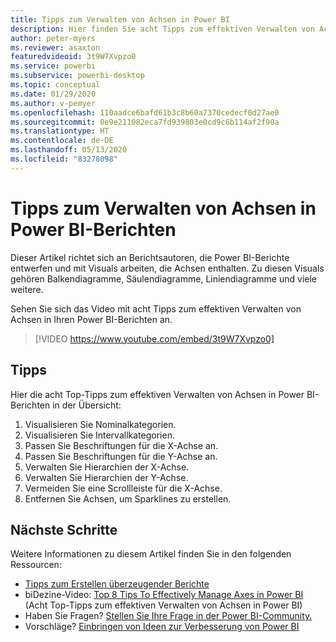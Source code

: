 ```yaml
---
title: Tipps zum Verwalten von Achsen in Power BI
description: Hier finden Sie acht Tipps zum effektiven Verwalten von Achsen in Power BI-Berichtsvisuals in Power BI Desktop oder dem Power BI-Dienst.
author: peter-myers
ms.reviewer: asaxton
featuredvideoid: 3t9W7Xvpzo0
ms.service: powerbi
ms.subservice: powerbi-desktop
ms.topic: conceptual
ms.date: 01/29/2020
ms.author: v-pemyer
ms.openlocfilehash: 110aadce6bafd61b3c8b60a7370cedecf0d27ae0
ms.sourcegitcommit: 0e9e211082eca7fd939803e0cd9c6b114af2f90a
ms.translationtype: HT
ms.contentlocale: de-DE
ms.lasthandoff: 05/13/2020
ms.locfileid: "83278098"
---
```

# <a name="tips-to-manage-axes-in-power-bi-reports"></a>Tipps zum Verwalten von Achsen in Power BI-Berichten

Dieser Artikel richtet sich an Berichtsautoren, die Power BI-Berichte entwerfen und mit Visuals arbeiten, die Achsen enthalten. Zu diesen Visuals gehören Balkendiagramme, Säulendiagramme, Liniendiagramme und viele weitere.

Sehen Sie sich das Video mit acht Tipps zum effektiven Verwalten von Achsen in Ihren Power BI-Berichten an.

> [!VIDEO https://www.youtube.com/embed/3t9W7Xvpzo0]

## <a name="tips"></a>Tipps

Hier die acht Top-Tipps zum effektiven Verwalten von Achsen in Power BI-Berichten in der Übersicht:

1. Visualisieren Sie Nominalkategorien.
1. Visualisieren Sie Intervallkategorien.
1. Passen Sie Beschriftungen für die X-Achse an.
1. Passen Sie Beschriftungen für die Y-Achse an.
1. Verwalten Sie Hierarchien der X-Achse.
1. Verwalten Sie Hierarchien der Y-Achse.
1. Vermeiden Sie eine Scrollleiste für die X-Achse.
1. Entfernen Sie Achsen, um Sparklines zu erstellen.

## <a name="next-steps"></a>Nächste Schritte

Weitere Informationen zu diesem Artikel finden Sie in den folgenden Ressourcen:

- [Tipps zum Erstellen überzeugender Berichte](../create-reports/desktop-tips-and-tricks-for-creating-reports.md)
- biDezine-Video: [Top 8 Tips To Effectively Manage Axes in Power BI](https://www.youtube.com/watch?v=3t9W7Xvpzo0) (Acht Top-Tipps zum effektiven Verwalten von Achsen in Power BI)
- Haben Sie Fragen? [Stellen Sie Ihre Frage in der Power BI-Community.](https://community.powerbi.com/)
- Vorschläge? [Einbringen von Ideen zur Verbesserung von Power BI](https://ideas.powerbi.com)

